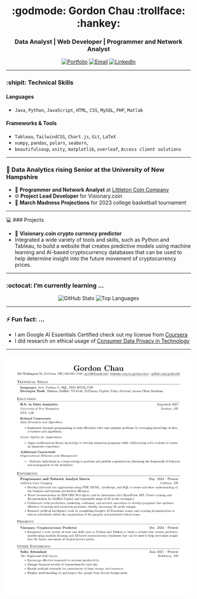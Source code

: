 <h1 align="center">:godmode: Gordon Chau :trollface: :hankey:</h1>
<h3 align="center">Data Analyst | Web Developer | Programmer and Network Analyst</h3>
<p align="center">
  <a href="" target="_blank"><img src="https://img.shields.io/badge/Portfolio-%23FF5722.svg?style=for-the-badge&logo=web&logoColor=white" alt="Portfolio"></a>
  <a href="mailto:gochau62@outlookcom"><img src="https://img.shields.io/badge/Email-%230078D7.svg?style=for-the-badge&logo=gmail&logoColor=white" alt="Email"></a>
  <a href="https://www.linkedin.com/in/gordon-chau-3455542ba/" target="_blank"><img src="https://img.shields.io/badge/LinkedIn-%230A66C2.svg?style=for-the-badge&logo=linkedin&logoColor=white" alt="LinkedIn"></a>
</p>

---
### :shipit: Technical Skills  
#### **Languages**  
- `Java`, `Python`, `JavaScript`, `HTML`, `CSS`, `MySQL`, `PHP`, `Matlab`
#### **Frameworks & Tools**  
- `Tableau`, `TailwindCSS`, `Chart.js`, `Git`, `LaTeX`
- `numpy`, `pandas`, `polars`, `seaborn`,
- `beautifulsoup`, `unity`, `matplotlib`, `overleaf`, `Access client solutions`

---
### 🌟 Data Analytics rising Senior at the University of New Hampshire
- 🔧 **Programmer and Network Analyst** at [Littleton Coin Company](https://www.littletoncoin.com/shop)
- 🌐 **Project Lead Developer** for Visionary.coin
- 🏀  **March Madness Projections** for 2023 college basketball tournament

---
💻 ### Projects  
- 📒 **Visionary.coin crypto currency predictor**
- Integrated a wide variety of tools and skills, such as Python and Tableau, to build a website that creates predictive models using machine learning and AI-based cryptocurrency databases that can be used to help determine insight into the future movement of cryptocurrency prices.


---
### :octocat:  I’m currently learning ...
<p align="center">
  <img src="https://github-readme-stats.vercel.app/api?username=gochau62&show_icons=true&theme=tokyonight" alt="GitHub Stats" width="420" height="400" />
  <img src="https://github-readme-stats.vercel.app/api/top-langs/?username=gochau62&layout=compact&theme=tokyonight" alt="Top Languages" width="420" height="400"/>
</p>

---
### ⚡ Fun fact: ...
- I am Google AI Essentials Certified check out my license from [Coursera](Coursera.pdf)
- I did research on ethical usage of [Consumer Data Privacy in Technology](consumer_data_privacy.pdf)

---

![resume.png](resume.png)
